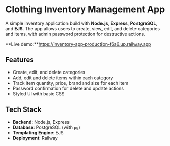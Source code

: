 # Clothing Inventory Management App

A simple inventory application build with **Node.js**, **Express**, **PostgreSQL**, and **EJS**. The app allows users to create, view, edit, and delete categories and items, with admin password protection for destructive actions.

**Live demo:**https://inventory-app-production-f6a6.up.railway.app

## Features

- Create, edit, and delete categories
- Add, edit and delete items within each category
- Track item quantity, price, brand and size for each item
- Password confirmation for delete and update actions
- Styled UI with basic CSS

## Tech Stack

- **Backend**: Node.js, Express
- **Database**: PostgreSQL (with `pg`)
- **Templating Engine**: EJS
- **Deployment**: Railway
